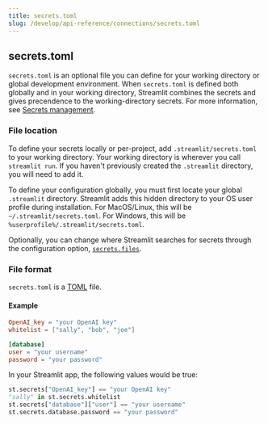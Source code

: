 ```yaml
---
title: secrets.toml
slug: /develop/api-reference/connections/secrets.toml
---
```


## secrets.toml

`secrets.toml` is an optional file you can define for your working directory or global development environment. When `secrets.toml` is defined both globally and in your working directory, Streamlit combines the secrets and gives precendence to the working-directory secrets. For more information, see [Secrets management](/develop/concepts/connections/secrets-management).

### File location

To define your secrets locally or per-project, add `.streamlit/secrets.toml` to your working directory. Your working directory is wherever you call `streamlit run`. If you haven't previously created the `.streamlit` directory, you will need to add it.

To define your configuration globally, you must first locate your global `.streamlit` directory. Streamlit adds this hidden directory to your OS user profile during installation. For MacOS/Linux, this will be `~/.streamlit/secrets.toml`. For Windows, this will be `%userprofile%/.streamlit/secrets.toml`.

Optionally, you can change where Streamlit searches for secrets through the configuration option, [`secrets.files`](/develop/api-reference/configuration/config.toml#secrets).

### File format

`secrets.toml` is a [TOML](https://toml.io/en/) file.

#### Example

```toml
OpenAI_key = "your OpenAI key"
whitelist = ["sally", "bob", "joe"]

[database]
user = "your username"
password = "your password"
```

In your Streamlit app, the following values would be true:

```python
st.secrets["OpenAI_key"] == "your OpenAI key"
"sally" in st.secrets.whitelist
st.secrets["database"]["user"] == "your username"
st.secrets.database.password == "your password"
```
